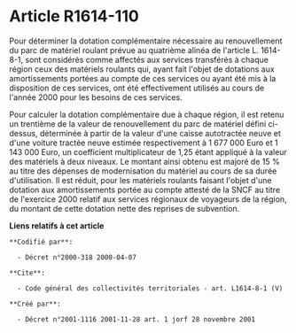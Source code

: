 # Article R1614-110

Pour déterminer la dotation complémentaire nécessaire au renouvellement du parc de matériel roulant prévue au quatrième
alinéa de l'article L. 1614-8-1, sont considérés comme affectés aux services transférés à chaque région ceux des matériels
roulants qui, ayant fait l'objet de dotations aux amortissements portées au compte de ces services ou ayant été mis à la
disposition de ces services, ont été effectivement utilisés au cours de l'année 2000 pour les besoins de ces services.

Pour calculer la dotation complémentaire due à chaque région, il est retenu un trentième de la valeur de renouvellement du
parc de matériel défini ci-dessus, déterminée à partir de la valeur d'une caisse autotractée neuve et d'une voiture tractée
neuve estimée respectivement à 1 677 000 Euro et 1 143 000 Euro, un coefficient multiplicateur de 1,25 étant appliqué à la
valeur des matériels à deux niveaux. Le montant ainsi obtenu est majoré de 15 % au titre des dépenses de modernisation du
matériel au cours de sa durée d'utilisation. Il est réduit, pour les matériels roulants faisant l'objet d'une dotation aux
amortissements portée au compte attesté de la SNCF au titre de l'exercice 2000 relatif aux services régionaux de voyageurs de
la région, du montant de cette dotation nette des reprises de subvention.

**Liens relatifs à cet article**

	**Codifié par**:

	  - Décret n°2000-318 2000-04-07

	**Cite**:

	  - Code général des collectivités territoriales - art. L1614-8-1 (V)

	**Créé par**:

	  - Décret n°2001-1116 2001-11-28 art. 1 jorf 28 novembre 2001
